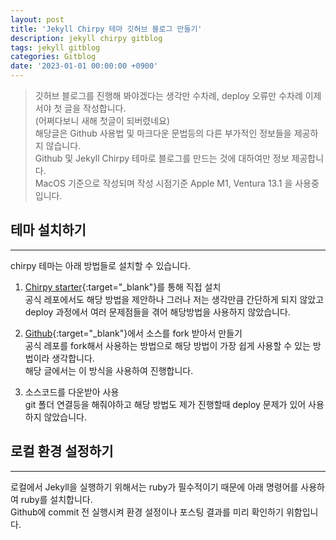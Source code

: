 ```yaml
---
layout: post
title: 'Jekyll Chirpy 테마 깃허브 블로그 만들기'
description: jekyll chirpy gitblog
tags: jekyll gitblog
categories: Gitblog
date: '2023-01-01 00:00:00 +0900'
---
```


> 깃허브 블로그를 진행해 봐야겠다는 생각만 수차례, deploy 오류만 수차례 이제서야 첫 글을 작성합니다.  
> (어쩌다보니 새해 첫글이 되버렸네요)  
> 해당글은 Github 사용법 및 마크다운 문법등의 다른 부가적인 정보들을 제공하지 않습니다.  
> Github 및 Jekyll Chirpy 테마로 블로그를 만드는 것에 대하여만 정보 제공합니다.  
> MacOS 기준으로 작성되며 작성 시점기준 Apple M1, Ventura 13.1 을 사용중입니다.  

## 테마 설치하기
---
chirpy 테마는 아래 방법들로 설치할 수 있습니다.
1. [Chirpy starter](https://github.com/cotes2020/chirpy-starter/generate){:target="_blank"}를 통해 직접 설치  
  공식 레포에서도 해당 방법을 제안하나 그러나 저는 생각만큼 간단하게 되지 않았고 deploy 과정에서 여러 문제점들을 겪어 해당방법을 사용하지 않았습니다.  

1. [Github](https://github.com/cotes2020/jekyll-theme-chirpy){:target="_blank"}에서 소스를 fork 받아서 만들기  
  공식 레포를 fork해서 사용하는 방법으로 해당 방법이 가장 쉽게 사용할 수 있는 방법이라 생각합니다.  
  해당 글에서는 이 방식을 사용하여 진행합니다.  

1. 소스코드를 다운받아 사용  
  git 폴더 연결등을 해줘야하고 해당 방법도 제가 진행할때 deploy 문제가 있어 사용하지 않았습니다.  


## 로컬 환경 설정하기
---
로컬에서 Jekyll을 실행하기 위해서는 ruby가 필수적이기 때문에 아래 명령어를 사용하여 ruby를 설치합니다.  
Github에 commit 전 실행시켜 환경 설정이나 포스팅 결과를 미리 확인하기 위함입니다.